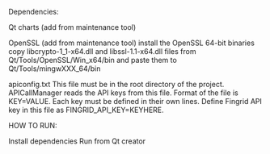 Dependencies:

Qt charts (add from maintenance tool)

OpenSSL (add from maintenance tool)
    install the OpenSSL 64-bit binaries 
    copy libcrypto-1_1-x64.dll and libssl-1.1-x64.dll files from Qt/Tools/OpenSSL/Win_x64/bin and paste them to Qt/Tools/mingwXXX_64/bin
    
apiconfig.txt
    This file must be in the root directory of the project. APICallManager reads the API keys from this file. Format of the file is KEY=VALUE. Each key
    must be defined in their own lines. Define Fingrid API key in this file as FINGRID_API_KEY=KEYHERE.
    
HOW TO RUN:

Install dependencies
Run from Qt creator
